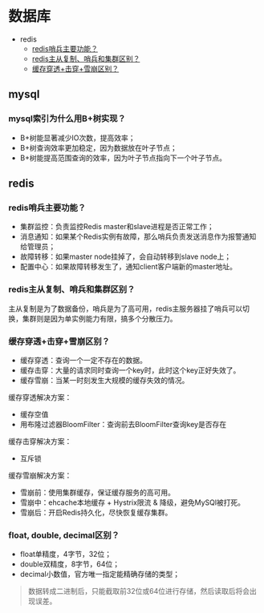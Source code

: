 # 数据库
<!-- GFM-TOC -->
* redis
    * [redis哨兵主要功能？](#redis哨兵主要功能)
    * [redis主从复制、哨兵和集群区别？](#redis主从复制、哨兵和集群区别)
    * [缓存穿透+击穿+雪崩区别？](#缓存穿透+击穿+雪崩区别)
<!-- GFM-TOC -->

## mysql
### mysql索引为什么用B+树实现？
* B+树能显著减少IO次数，提高效率；
* B+树查询效率更加稳定，因为数据放在叶子节点；
* B+树能提高范围查询的效率，因为叶子节点指向下一个叶子节点。

## redis
### redis哨兵主要功能？
* 集群监控：负责监控Redis master和slave进程是否正常工作；
* 消息通知：如果某个Redis实例有故障，那么哨兵负责发送消息作为报警通知给管理员；
* 故障转移：如果master node挂掉了，会自动转移到slave node上；
* 配置中心：如果故障转移发生了，通知client客户端新的master地址。

### redis主从复制、哨兵和集群区别？
主从复制是为了数据备份，哨兵是为了高可用，redis主服务器挂了哨兵可以切换，集群则是因为单实例能力有限，搞多个分散压力。

### 缓存穿透+击穿+雪崩区别？
* 缓存穿透：查询一个一定不存在的数据。
* 缓存击穿：大量的请求同时查询一个key时，此时这个key正好失效了。
* 缓存雪崩：当某一时刻发生大规模的缓存失效的情况。

缓存穿透解决方案：
* 缓存空值
* 用布隆过滤器BloomFilter：查询前去BloomFilter查询key是否存在

缓存击穿解决方案：
* 互斥锁

缓存雪崩解决方案：
* 雪崩前：使用集群缓存，保证缓存服务的高可用。
* 雪崩中：ehcache本地缓存 + Hystrix限流 & 降级，避免MySQl被打死。
* 雪崩后：开启Redis持久化，尽快恢复缓存集群。

### float, double, decimal区别？
* float单精度，4字节，32位；
* double双精度，8字节，64位；
* decimal小数值，官方唯一指定能精确存储的类型；
> 数据转成二进制后，只能截取前32位或64位进行存储，然后读取后将会出现误差。
